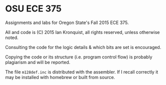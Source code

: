OSU ECE 375
===========

Assignments and labs for Oregon State's Fall 2015 ECE 375.

All and code is (C) 2015 Ian Kronquist, all rights reserved, unless otherwise noted.

Consulting the code for the logic details & which bits are set is encouraged.

Copying the code or its structure (i.e. program control flow) is probably plagiarism and will be reported.


The file `m128def.inc` is distributed with the assembler.
If I recall correctly it may be installed with homebrew or built from source.
